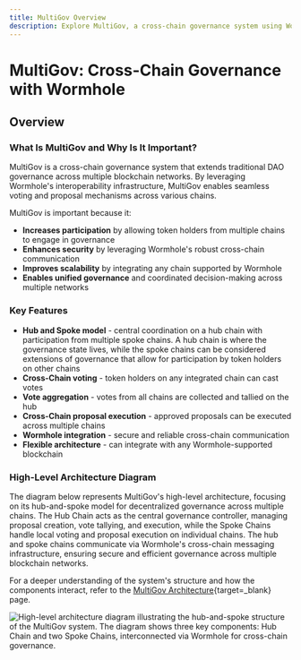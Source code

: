 ```yaml
---
title: MultiGov Overview
description: Explore MultiGov, a cross-chain governance system using Wormhole for seamless voting and proposal execution across multiple blockchain networks.
---
```


# MultiGov: Cross-Chain Governance with Wormhole

## Overview

### What Is MultiGov and Why Is It Important?

MultiGov is a cross-chain governance system that extends traditional DAO governance across multiple blockchain networks. By leveraging Wormhole's interoperability infrastructure, MultiGov enables seamless voting and proposal mechanisms across various chains.

MultiGov is important because it:

- **Increases participation** by allowing token holders from multiple chains to engage in governance
- **Enhances security** by leveraging Wormhole's robust cross-chain communication
- **Improves scalability** by integrating any chain supported by Wormhole
- **Enables unified governance** and coordinated decision-making across multiple networks

### Key Features

- **Hub and Spoke model** - central coordination on a hub chain with participation from multiple spoke chains. A hub chain is where the governance state lives, while the spoke chains can be considered extensions of governance that allow for participation by token holders on other chains
- **Cross-Chain voting** - token holders on any integrated chain can cast votes
- **Vote aggregation** - votes from all chains are collected and tallied on the hub
- **Cross-Chain proposal execution** - approved proposals can be executed across multiple chains
- **Wormhole integration** - secure and reliable cross-chain communication
- **Flexible architecture** - can integrate with any Wormhole-supported blockchain

### High-Level Architecture Diagram

The diagram below represents MultiGov's high-level architecture, focusing on its hub-and-spoke model for decentralized governance across multiple chains. The Hub Chain acts as the central governance controller, managing proposal creation, vote tallying, and execution, while the Spoke Chains handle local voting and proposal execution on individual chains. The hub and spoke chains communicate via Wormhole's cross-chain messaging infrastructure, ensuring secure and efficient governance across multiple blockchain networks.

For a deeper understanding of the system's structure and how the components interact, refer to the [MultiGov Architecture](/docs/learn/governance/architecture/){target=\_blank} page.

<!-- simplify diagram -->
![High-level architecture diagram illustrating the hub-and-spoke structure of the MultiGov system. The diagram shows three key components: Hub Chain and two Spoke Chains, interconnected via Wormhole for cross-chain governance.](/docs/images/learn/governance/multigov-high-level.webp)
